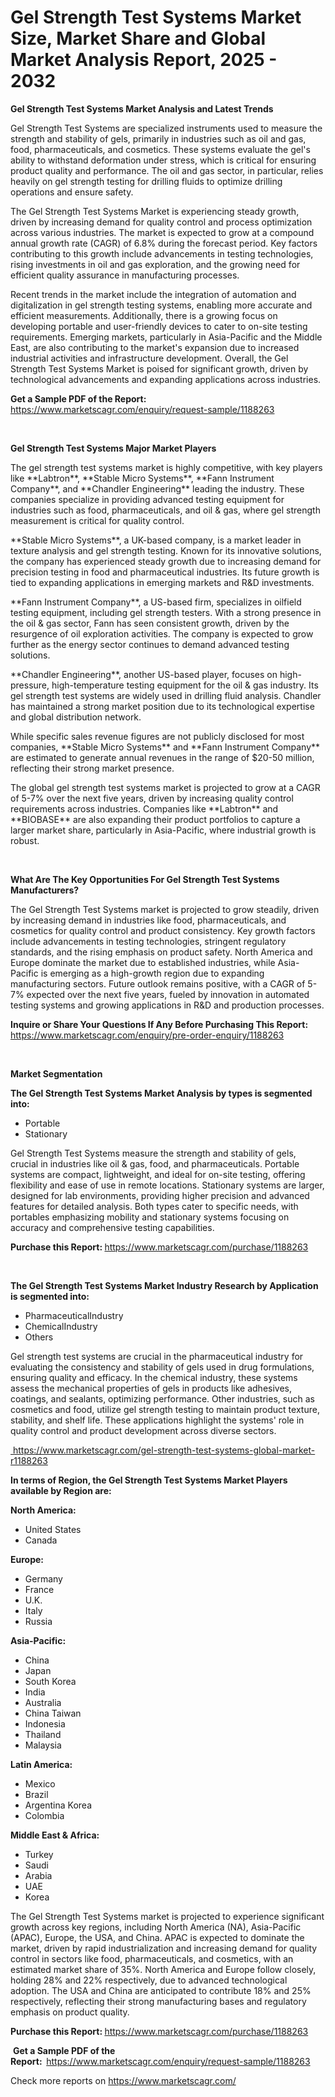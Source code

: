<p><h1>Gel Strength Test Systems Market Size, Market Share and Global Market Analysis Report, 2025 - 2032</h1></p><p><strong>Gel Strength Test Systems Market Analysis and Latest Trends</strong></p>
<p><p>Gel Strength Test Systems are specialized instruments used to measure the strength and stability of gels, primarily in industries such as oil and gas, food, pharmaceuticals, and cosmetics. These systems evaluate the gel's ability to withstand deformation under stress, which is critical for ensuring product quality and performance. The oil and gas sector, in particular, relies heavily on gel strength testing for drilling fluids to optimize drilling operations and ensure safety.</p><p>The Gel Strength Test Systems Market is experiencing steady growth, driven by increasing demand for quality control and process optimization across various industries. The market is expected to grow at a compound annual growth rate (CAGR) of 6.8% during the forecast period. Key factors contributing to this growth include advancements in testing technologies, rising investments in oil and gas exploration, and the growing need for efficient quality assurance in manufacturing processes.</p><p>Recent trends in the market include the integration of automation and digitalization in gel strength testing systems, enabling more accurate and efficient measurements. Additionally, there is a growing focus on developing portable and user-friendly devices to cater to on-site testing requirements. Emerging markets, particularly in Asia-Pacific and the Middle East, are also contributing to the market's expansion due to increased industrial activities and infrastructure development. Overall, the Gel Strength Test Systems Market is poised for significant growth, driven by technological advancements and expanding applications across industries.</p></p>
<p><strong>Get a Sample PDF of the Report:&nbsp;</strong> <a href="https://www.marketscagr.com/enquiry/request-sample/1188263?utm_campaign=1999&utm_medium=2&utm_source=Github&utm_content=ia&utm_term=20012025&utm_id=gel-strength-test-systems">https://www.marketscagr.com/enquiry/request-sample/1188263</a></p>
<p>&nbsp;</p>
<p><strong>Gel Strength Test Systems Major Market Players</strong></p>
<p><p>The gel strength test systems market is highly competitive, with key players like **Labtron**, **Stable Micro Systems**, **Fann Instrument Company**, and **Chandler Engineering** leading the industry. These companies specialize in providing advanced testing equipment for industries such as food, pharmaceuticals, and oil & gas, where gel strength measurement is critical for quality control.</p><p>**Stable Micro Systems**, a UK-based company, is a market leader in texture analysis and gel strength testing. Known for its innovative solutions, the company has experienced steady growth due to increasing demand for precision testing in food and pharmaceutical industries. Its future growth is tied to expanding applications in emerging markets and R&D investments.</p><p>**Fann Instrument Company**, a US-based firm, specializes in oilfield testing equipment, including gel strength testers. With a strong presence in the oil & gas sector, Fann has seen consistent growth, driven by the resurgence of oil exploration activities. The company is expected to grow further as the energy sector continues to demand advanced testing solutions.</p><p>**Chandler Engineering**, another US-based player, focuses on high-pressure, high-temperature testing equipment for the oil & gas industry. Its gel strength test systems are widely used in drilling fluid analysis. Chandler has maintained a strong market position due to its technological expertise and global distribution network.</p><p>While specific sales revenue figures are not publicly disclosed for most companies, **Stable Micro Systems** and **Fann Instrument Company** are estimated to generate annual revenues in the range of $20-50 million, reflecting their strong market presence.</p><p>The global gel strength test systems market is projected to grow at a CAGR of 5-7% over the next five years, driven by increasing quality control requirements across industries. Companies like **Labtron** and **BIOBASE** are also expanding their product portfolios to capture a larger market share, particularly in Asia-Pacific, where industrial growth is robust.</p></p>
<p>&nbsp;</p>
<p><strong>What Are The Key Opportunities For Gel Strength Test Systems Manufacturers?</strong></p>
<p><p>The Gel Strength Test Systems market is projected to grow steadily, driven by increasing demand in industries like food, pharmaceuticals, and cosmetics for quality control and product consistency. Key growth factors include advancements in testing technologies, stringent regulatory standards, and the rising emphasis on product safety. North America and Europe dominate the market due to established industries, while Asia-Pacific is emerging as a high-growth region due to expanding manufacturing sectors. Future outlook remains positive, with a CAGR of 5-7% expected over the next five years, fueled by innovation in automated testing systems and growing applications in R&D and production processes.</p></p>
<p><strong>Inquire or Share Your Questions If Any Before Purchasing This Report:</strong> <a href="https://www.marketscagr.com/enquiry/pre-order-enquiry/1188263?utm_campaign=1999&utm_medium=2&utm_source=Github&utm_content=ia&utm_term=20012025&utm_id=gel-strength-test-systems">https://www.marketscagr.com/enquiry/pre-order-enquiry/1188263</a></p>
<p>&nbsp;</p>
<p><strong>Market Segmentation</strong></p>
<p><strong>The Gel Strength Test Systems Market Analysis by types is segmented into:</strong></p>
<p><ul><li>Portable</li><li>Stationary</li></ul></p>
<p><p>Gel Strength Test Systems measure the strength and stability of gels, crucial in industries like oil & gas, food, and pharmaceuticals. Portable systems are compact, lightweight, and ideal for on-site testing, offering flexibility and ease of use in remote locations. Stationary systems are larger, designed for lab environments, providing higher precision and advanced features for detailed analysis. Both types cater to specific needs, with portables emphasizing mobility and stationary systems focusing on accuracy and comprehensive testing capabilities.</p></p>
<p><strong>Purchase this Report:&nbsp;</strong><a href="https://www.marketscagr.com/purchase/1188263?utm_campaign=1999&utm_medium=2&utm_source=Github&utm_content=ia&utm_term=20012025&utm_id=gel-strength-test-systems">https://www.marketscagr.com/purchase/1188263</a></p>
<p>&nbsp;</p>
<p><strong>The Gel Strength Test Systems Market Industry Research by Application is segmented into:</strong></p>
<p><ul><li>PharmaceuticalIndustry</li><li>ChemicalIndustry</li><li>Others</li></ul></p>
<p><p>Gel strength test systems are crucial in the pharmaceutical industry for evaluating the consistency and stability of gels used in drug formulations, ensuring quality and efficacy. In the chemical industry, these systems assess the mechanical properties of gels in products like adhesives, coatings, and sealants, optimizing performance. Other industries, such as cosmetics and food, utilize gel strength testing to maintain product texture, stability, and shelf life. These applications highlight the systems' role in quality control and product development across diverse sectors.</p></p>
<p><a href="https://www.marketscagr.com/gel-strength-test-systems-global-market-r1188263?utm_campaign=1999&utm_medium=2&utm_source=Github&utm_content=ia&utm_term=20012025&utm_id=gel-strength-test-systems">&nbsp;https://www.marketscagr.com/gel-strength-test-systems-global-market-r1188263</a></p>
<p><strong>In terms of Region, the Gel Strength Test Systems Market Players available by Region are:</strong></p>
<p>
    <p> <strong> North America: </strong>
        <ul>
            <li>United States</li>
            <li>Canada</li>
        </ul>
        </p> 
    <p> <strong> Europe: </strong>
        <ul>
            <li>Germany</li>
            <li>France</li>
            <li>U.K.</li>
            <li>Italy</li>
            <li>Russia</li>
        </ul>
        </p> 
    <p> <strong> Asia-Pacific: </strong>
        <ul>
            <li>China</li>
            <li>Japan</li>
            <li>South Korea</li>
            <li>India</li>
            <li>Australia</li>
            <li>China Taiwan</li>
            <li>Indonesia</li>
            <li>Thailand</li>
            <li>Malaysia</li>
        </ul>
        </p> 
    <p> <strong> Latin America: </strong>
        <ul>
            <li>Mexico</li>
            <li>Brazil</li>
            <li>Argentina Korea</li>
            <li>Colombia</li>
        </ul>
        </p> 
    <p> <strong> Middle East & Africa: </strong>
        <ul>
            <li>Turkey</li>
            <li>Saudi</li>
            <li>Arabia</li>
            <li>UAE</li>
            <li>Korea</li>
        </ul>
    </p>
    </p>
<p><p>The Gel Strength Test Systems market is projected to experience significant growth across key regions, including North America (NA), Asia-Pacific (APAC), Europe, the USA, and China. APAC is expected to dominate the market, driven by rapid industrialization and increasing demand for quality control in sectors like food, pharmaceuticals, and cosmetics, with an estimated market share of 35%. North America and Europe follow closely, holding 28% and 22% respectively, due to advanced technological adoption. The USA and China are anticipated to contribute 18% and 25% respectively, reflecting their strong manufacturing bases and regulatory emphasis on product quality.</p></p>
<p><strong>Purchase this Report: </strong><a href="https://www.marketscagr.com/purchase/1188263?utm_campaign=1999&utm_medium=2&utm_source=Github&utm_content=ia&utm_term=20012025&utm_id=gel-strength-test-systems">https://www.marketscagr.com/purchase/1188263</a></p>
<p>&nbsp;<strong>Get a Sample PDF of the Report:&nbsp;&nbsp;</strong><a href="https://www.marketscagr.com/enquiry/request-sample/1188263?utm_campaign=1999&utm_medium=2&utm_source=Github&utm_content=ia&utm_term=20012025&utm_id=gel-strength-test-systems">https://www.marketscagr.com/enquiry/request-sample/1188263</a></p>
<p><strong></strong></p>
<p>Check more reports on <a href="https://www.marketscagr.com/?utm_campaign=1999&utm_medium=2&utm_source=Github&utm_content=ia&utm_term=20012025&utm_id=gel-strength-test-systems">https://www.marketscagr.com/</a></p>